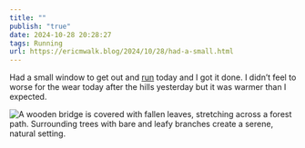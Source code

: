 ```yaml
---
title: ""
publish: "true"
date: 2024-10-28 20:28:27
tags: Running
url: https://ericmwalk.blog/2024/10/28/had-a-small.html
---
```


Had a small window to get out and [run](https://strava.com/activities/12766993864) today and I got it done. I didn’t feel to worse for the wear today after the hills yesterday but it was warmer than I expected.

![A wooden bridge is covered with fallen leaves, stretching across a forest path. Surrounding trees with bare and leafy branches create a serene, natural setting.](https://ericmwalk.blog/uploads/2024/img-0608.jpeg)